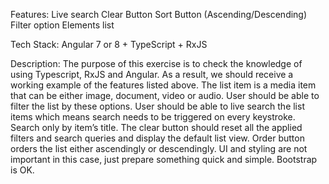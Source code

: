 Features: 
Live search
Clear Button
Sort Button (Ascending/Descending)
Filter option
Elements list

Tech Stack: Angular 7 or 8 + TypeScript + RxJS

Description: The purpose of this exercise is to check the knowledge of using Typescript, RxJS and Angular. 
As a result, we should receive a working example of the features listed above. 
The list item is a media item that can be either image, document, video or audio. User should be able to filter the list by these options. 
User should be able to live search the list items which means search needs to be triggered on every keystroke. Search only by item’s title.
The clear button should reset all the applied filters and search queries and display the default list view.
Order button orders the list either ascendingly or descendingly.
UI and styling are not important in this case, just prepare something quick and simple. Bootstrap is OK.



